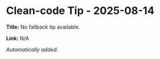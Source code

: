 # Clean-code Tip - 2025-08-14

**Title:** No fallback tip available.

**Link:** N/A

_Automatically added._
